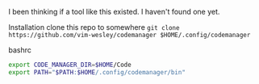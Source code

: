 I been thinking if a tool like this existed. I haven't found one yet.

Installation
clone this repo to somewhere
``git clone https://github.com/vim-wesley/codemanager $HOME/.config/codemanager``

bashrc
```bash
export CODE_MANAGER_DIR=$HOME/Code
export PATH="$PATH:$HOME/.config/codemanager/bin"
```
